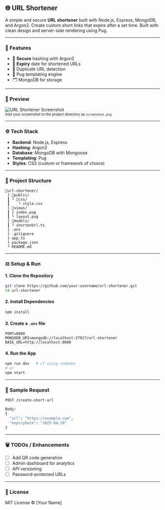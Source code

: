 ## 🌐 URL Shortener

A simple and secure **URL shortener** built with Node.js, Express, MongoDB, and Argon2. Create custom short links that expire after a set time. Built with clean design and server-side rendering using Pug.

---

### 🚀 Features

- 🔐 **Secure** hashing with Argon2
- 📆 **Expiry** date for shortened URLs
- 🧠 Duplicate URL detection
- 🎨 Pug templating engine
- 🗂 MongoDB for storage

---

### 📸 Preview

![URL Shortener Screenshot](screenshot.png)  
<sub>Add your screenshot to the project directory as `screenshot.png`</sub>

---

### ⚙️ Tech Stack

- **Backend**: Node.js, Express
- **Hashing**: Argon2
- **Database**: MongoDB with Mongoose
- **Templating**: Pug
- **Styles**: CSS (custom or framework of choice)

---

### 📁 Project Structure

```
📆url-shortener/
 ├ 📂public/
 ┃ └ 📂css/
 ┃    └ style.css
 ├ 📂views/
 ┃ ├ index.pug
 ┃ └ layout.pug
 ├ 📂models/
 ┃ └ shortenUrl.ts
 ├ .env
 ├ .gitignore
 ├ app.ts
 ├ package.json
 └ README.md
```

---

### ⚖️ Setup & Run

#### 1. Clone the Repository

```bash
git clone https://github.com/your-username/url-shortener.git
cd url-shortener
```

#### 2. Install Dependencies

```bash
npm install
```

#### 3. Create a `.env` file

```env
PORT=8080
MONGODB_URI=mongodb://localhost:27017/url-shortener
BASE_URL=http://localhost:8080
```

#### 4. Run the App

```bash
npm run dev   # if using nodemon
# or
npm start
```

---

### 🧪 Sample Request

```bash
POST /create-short-url

Body:
{
  "url": "https://example.com",
  "expiryDate": "2025-04-30"
}
```

---

### 🗑 TODOs / Enhancements

- [ ] Add QR code generation
- [ ] Admin dashboard for analytics
- [ ] API versioning
- [ ] Password-protected URLs

---

### 📜 License

MIT License © [Your Name]

